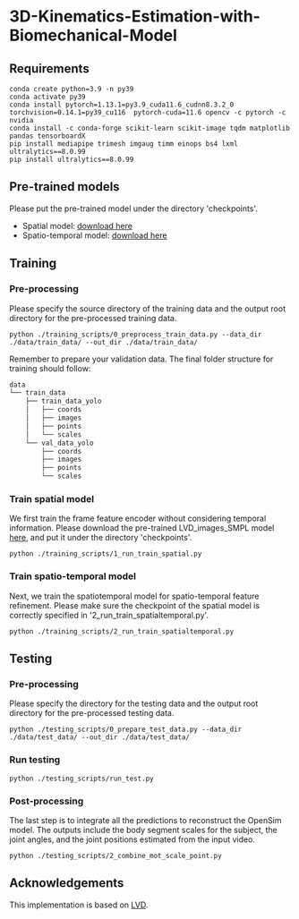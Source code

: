 # 3D-Kinematics-Estimation-with-Biomechanical-Model

## Requirements
```
conda create python=3.9 -n py39
conda activate py39
conda install pytorch=1.13.1=py3.9_cuda11.6_cudnn8.3.2_0 torchvision=0.14.1=py39_cu116  pytorch-cuda=11.6 opencv -c pytorch -c nvidia
conda install -c conda-forge scikit-learn scikit-image tqdm matplotlib pandas tensorboardX
pip install mediapipe trimesh imgaug timm einops bs4 lxml ultralytics==8.0.99
pip install ultralytics==8.0.99
```

## Pre-trained models
Please put the pre-trained model under the directory 'checkpoints'.
* Spatial model: [download here](https://drive.google.com/file/d/1uYR4fssAdrtCG0sS03wYTi7XOlFCWyQQ/view?usp=sharing)
* Spatio-temporal model: [download here](https://drive.google.com/file/d/1M2bDvhiYHM4KBAKFGjY5D7nU2-quydYu/view?usp=share_link)

## Training
### Pre-processing
Please specify the source directory of the training data and the output root directory for the pre-processed training data. 
```
python ./training_scripts/0_preprocess_train_data.py --data_dir  ./data/train_data/ --out_dir ./data/train_data/
```
Remember to prepare your validation data. The final folder structure for training should follow:
```bash
data
└── train_data
    ├── train_data_yolo
    │   ├── coords
    │   ├── images
    │   ├── points
    │   └── scales
    └── val_data_yolo
        ├── coords
        ├── images
        ├── points
        └── scales
```

### Train spatial model
We first train the frame feature encoder without considering temporal information. Please download the pre-trained LVD_images_SMPL model [here](https://github.com/enriccorona/LVD/blob/main/README.md?plain=1), and put it under the directory 'checkpoints'.
```
python ./training_scripts/1_run_train_spatial.py
```
### Train spatio-temporal model
Next, we train the spatiotemporal model for spatio-temporal feature refinement. Please make sure the checkpoint of the spatial model is correctly specified in '2_run_train_spatialtemporal.py'.
```
python ./training_scripts/2_run_train_spatialtemporal.py
```
## Testing
### Pre-processing
Please specify the directory for the testing data and the output root directory for the pre-processed testing data.
```
python ./testing_scripts/0_prepare_test_data.py --data_dir ./data/test_data/ --out_dir ./data/test_data/
```
### Run testing
```
python ./testing_scripts/run_test.py
```
### Post-processing
The last step is to integrate all the predictions to reconstruct the OpenSim model. The outputs include the body segment scales for the subject, the joint angles, and the joint positions estimated from the input video. 
```
python ./testing_scripts/2_combine_mot_scale_point.py
```

## Acknowledgements
This implementation is based on [LVD](https://github.com/enriccorona/LVD/blob/main/README.md?plain=1).

